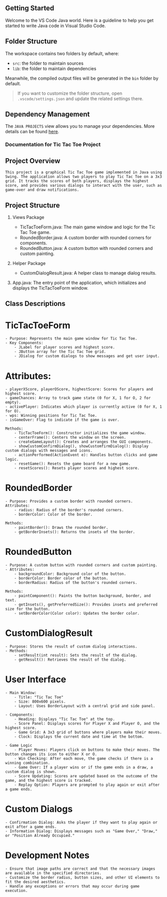 ## Getting Started

Welcome to the VS Code Java world. Here is a guideline to help you get started to write Java code in Visual Studio Code.

## Folder Structure

The workspace contains two folders by default, where:

- `src`: the folder to maintain sources
- `lib`: the folder to maintain dependencies

Meanwhile, the compiled output files will be generated in the `bin` folder by default.

> If you want to customize the folder structure, open `.vscode/settings.json` and update the related settings there.

## Dependency Management

The `JAVA PROJECTS` view allows you to manage your dependencies. More details can be found [here](https://github.com/microsoft/vscode-java-dependency#manage-dependencies).


### Documentation for Tic Tac Toe Project

## Project Overview
    This project is a graphical Tic Tac Toe game implemented in Java using Swing. The application allows two players to play Tic Tac Toe on a 3x3 grid. It tracks the scores of both players, displays the highest score, and provides various dialogs to interact with the user, such as game-over and draw notifications.

## Project Structure
1. Views Package
    - TicTacToeForm.java: The main game window and logic for the Tic Tac Toe game.
    - RoundedBorder.java: A custom border with rounded corners for components.
    - RoundedButton.java: A custom button with rounded corners and custom painting.

2. Helper Package
    - CustomDialogResult.java: A helper class to manage dialog results.

3. App.java: The entry point of the application, which initializes and displays the TicTacToeForm window.

## Class Descriptions

# TicTacToeForm
    - Purpose: Represents the main game window for Tic Tac Toe.
    - Key Components:
        - JLabel for player scores and highest score.
        - JButton array for the Tic Tac Toe grid.
        - JDialog for custom dialogs to show messages and get user input.
    
# Attributes:
    - playerXScore, playerOScore, highestScore: Scores for players and highest score.
    - gameChances: Array to track game state (0 for X, 1 for O, 2 for empty).
    - activePlayer: Indicates which player is currently active (0 for X, 1 for O).
    - wps: Winning positions for Tic Tac Toe.
    - isGameOver: Flag to indicate if the game is over.

    Methods:
        - TicTacToeForm(): Constructor initializes the game window.
        - centerFrame(): Centers the window on the screen.
        - createGameLayout(): Creates and arranges the GUI components.
        - showCustomConfirmDialog(), showCustomfirmDialog(): Display custom dialogs with messages and icons.
        - actionPerformed(ActionEvent e): Handles button clicks and game logic.
        - resetGame(): Resets the game board for a new game.
        - resetScores(): Resets player scores and highest score.

# RoundedBorder
    - Purpose: Provides a custom border with rounded corners.
    Attributes:
        - radius: Radius of the border's rounded corners.
        - borderColor: Color of the border.
    
    Methods:
        - paintBorder(): Draws the rounded border.
        - getBorderInsets(): Returns the insets of the border.
    
# RoundedButton
    - Purpose: A custom button with rounded corners and custom painting.
    - Attributes:
        - backgroundColor: Background color of the button.
        - borderColor: Border color of the button.
        - borderRadius: Radius of the button's rounded corners.
    
    Methods:
        - paintComponent(): Paints the button background, border, and text.
        - getInsets(), getPreferredSize(): Provides insets and preferred size for the button.
        - setBorderColor(Color color): Updates the border color.


# CustomDialogResult
    - Purpose: Stores the result of custom dialog interactions.
    - Methods:
        - setResult(int result): Sets the result of the dialog.
        - getResult(): Retrieves the result of the dialog.

# User Interface
    - Main Window:
        - Title: "Tic Tac Toe"
        - Size: 800x600 pixels.
        - Layout: Uses BorderLayout with a central grid and side panel.

    - Components:
        - Heading: Displays "Tic Tac Toe" at the top.
        - Score Panel: Displays scores for Player X and Player O, and the highest score.
        - Game Grid: A 3x3 grid of buttons where players make their moves.
        - Clock: Displays the current date and time at the bottom.

    - Game Logic
        - Player Moves: Players click on buttons to make their moves. The button changes its icon to either X or O.
        - Win Checking: After each move, the game checks if there is a winning combination.
        - Game Over: If a player wins or if the game ends in a draw, a custom dialog is shown.
        - Score Updating: Scores are updated based on the outcome of the game, and the highest score is tracked.
        - Replay Option: Players are prompted to play again or exit after a game ends.
        
# Custom Dialogs
    - Confirmation Dialog: Asks the player if they want to play again or exit after a game ends.
    - Information Dialog: Displays messages such as "Game Over," "Draw," or "Position Already Occupied."
    
# Development Notes
    - Ensure that image paths are correct and that the necessary images are available in the specified directories.
    - Customize the border radius, button sizes, and other UI elements to fit the desired aesthetics.
    - Handle any exceptions or errors that may occur during game execution.
